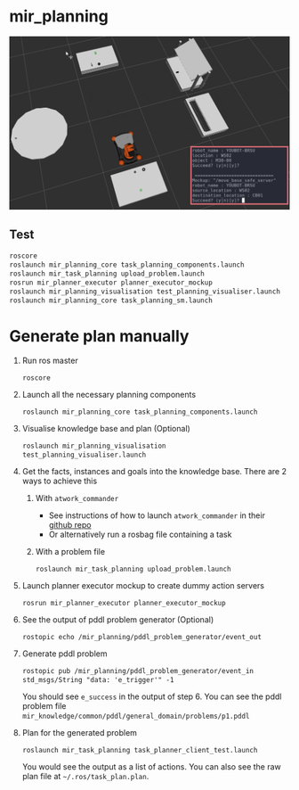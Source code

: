 # mir_planning

![Planning-Visualisation](mir_planning_visualisation/docs/kb_and_plan_vis.gif)

## Test

```
roscore
roslaunch mir_planning_core task_planning_components.launch
roslaunch mir_task_planning upload_problem.launch
rosrun mir_planner_executor planner_executor_mockup
roslaunch mir_planning_visualisation test_planning_visualiser.launch
roslaunch mir_planning_core task_planning_sm.launch
```

# Generate plan manually

1. Run ros master
   ```
   roscore
   ```

2. Launch all the necessary planning components
   ```
   roslaunch mir_planning_core task_planning_components.launch
   ```

3. Visualise knowledge base and plan (Optional)
   ```
   roslaunch mir_planning_visualisation test_planning_visualiser.launch
   ```

4. Get the facts, instances and goals into the knowledge base. There are 2 ways
   to achieve this

   1. With `atwork_commander`
      - See instructions of how to launch `atwork_commander` in their
        [github repo](https://github.com/robocup-at-work/atwork-commander#howto)
      - Or alternatively run a rosbag file containing a task

   2. With a problem file
      ```
      roslaunch mir_task_planning upload_problem.launch
      ```

5. Launch planner executor mockup to create dummy action servers
   ```
   rosrun mir_planner_executor planner_executor_mockup
   ```

6. See the output of pddl problem generator (Optional)
   ```
   rostopic echo /mir_planning/pddl_problem_generator/event_out
   ```

7. Generate pddl problem
   ```
   rostopic pub /mir_planning/pddl_problem_generator/event_in std_msgs/String "data: 'e_trigger'" -1
   ```
   You should see `e_success` in the output of step 6. You can see the pddl
   problem file `mir_knowledge/common/pddl/general_domain/problems/p1.pddl`

8. Plan for the generated problem
   ```
   roslaunch mir_task_planning task_planner_client_test.launch
   ```
   You would see the output as a list of actions.
   You can also see the raw plan file at `~/.ros/task_plan.plan`.
